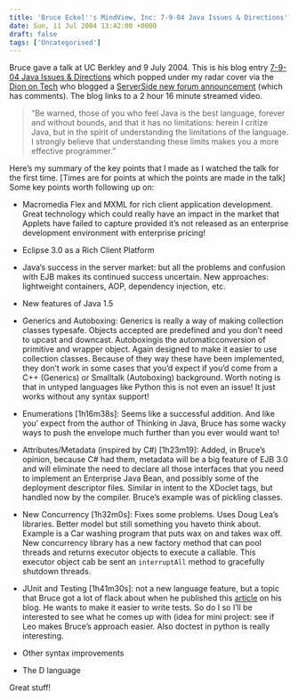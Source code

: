 ```yaml
---
title: 'Bruce Eckel''s MindView, Inc: 7-9-04 Java Issues & Directions'
date: Sun, 11 Jul 2004 13:42:00 +0000
draft: false
tags: ['Uncategorised']
---
```


Bruce gave a talk at UC Berkley and 9 July 2004. This is his blog entry [7-9-04 Java Issues & Directions](http://mindview.net/WebLog/log-0055) which popped under my radar cover via the [Dion on Tech](http://www.almaer.com/blog/archives/000269.html) who blogged a [ServerSide new forum announcement](http://www.theserverside.com/news/thread.tss?thread_id=27239) (which has comments). The blog links to a 2 hour 16 minute streamed video.

> “Be warned, those of you who feel Java is the best language, forever and without bounds, and that it has no limitations: herein I critize Java, but in the spirit of understanding the limitations of the language. I strongly believe that understanding these limits makes you a more effective programmer.”

Here’s my summary of the key points that I made as I watched the talk for the first time. \[Times are for points at which the points are made in the talk\] Some key points worth following up on:

*   Macromedia Flex and MXML for rich client application development. Great technology which could really have an impact in the market that Applets have failed to capture provided it’s not released as an enterprise development environment with enterprise pricing!
    
*   Eclipse 3.0 as a Rich Client Platform
    
*   Java’s success in the server market: but all the problems and confusion with EJB makes its continued success uncertain. New approaches: lightweight containers, AOP, dependency injection, etc.
    
*   New features of Java 1.5
    
*   Generics and Autoboxing: Generics is really a way of making collection classes typesafe. Objects accepted are predefined and you don’t need to upcast and downcast. Autoboxingis the automaticconversion of primitive and wrapper object. Again designed to make it easier to use collection classes. Because of they way these have been implemented, they don’t work in some cases that you’d expect if you’d come from a C++ (Generics) or Smalltalk (Autoboxing) background. Worth noting is that in untyped languages like Python this is not even an issue! It just works without any syntax support!
    
*   Enumerations \[1h16m38s\]: Seems like a successful addition. And like you’ expect from the author of Thinking in Java, Bruce has some wacky ways to push the envelope much further than you ever would want to!
    
*   Attributes/Metadata (inspired by C#) \[1h23m19\]: Added, in Bruce’s opinion, because C# had them, metadata will be a big feature of EJB 3.0 and will eliminate the need to declare all those interfaces that you need to implement an Enterprise Java Bean, and possibly some of the deployment descriptor files. Similar in intent to the XDoclet tags, but handled now by the compiler. Bruce’s example was of pickling classes.
    
*   New Concurrency \[1h32m0s\]: Fixes some problems. Uses Doug Lea’s libraries. Better model but still something you haveto think about. Example is a Car washing program that puts wax on and takes wax off. New concurrency library has a new factory method that can pool threads and returns executor objects to execute a callable. This executor object cab be sent an `interruptAll` method to gracefully shutdown threads.
    
*   JUnit and Testing \[1h41m30s\]: not a new language feature, but a topic that Bruce got a lot of flack about when he published this [article](http://mindview.net/WebLog/log-0054) on his blog. He wants to make it easier to write tests. So do I so I’ll be interested to see what he comes up with (idea for mini project: see if Leo makes Bruce’s approach easier. Also doctest in python is really interesting.
    
*   Other syntax improvements
    
*   The D language
    

Great stuff!